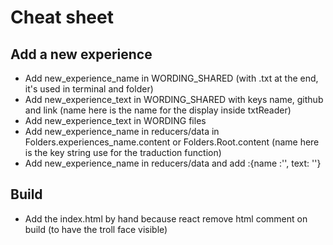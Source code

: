 # Cheat sheet

## Add a new experience

- Add new_experience_name in WORDING_SHARED (with .txt at the end, it's used in terminal and folder)
- Add new_experience_text in WORDING_SHARED with keys name, github and link (name here is the name for the display inside txtReader)
- Add new_experience_text in WORDING files
- Add new_experience_name in reducers/data in Folders.experiences_name.content or Folders.Root.content (name here is the key string use for the traduction function)
- Add new_experience_name in reducers/data and add :{name :'', text: ''}

## Build

- Add the index.html by hand because react remove html comment on build (to have the troll face visible)
